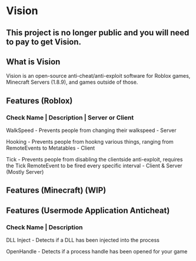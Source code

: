 # Vision

## This project is no longer public and you will need to pay to get Vision.

## What is Vision
Vision is an open-source anti-cheat/anti-exploit software for Roblox games, Minecraft Servers (1.8.9), and games outside of those.

## Features (Roblox)
### Check Name | Description | Server or Client
WalkSpeed - Prevents people from changing their walkspeed - Server

Hooking - Prevents people from hookng various things, ranging from RemoteEvents to Metatables - Client

Tick - Prevents people from disabling the clientside anti-exploit, requires the Tick RemoteEvent to be fired every specific interval - Client & Server (Mostly Server)

## Features (Minecraft) (WIP)

## Features (Usermode Application Anticheat)
### Check Name | Description
DLL Inject - Detects if a DLL has been injected into the process

OpenHandle - Detects if a process handle has been opened for your game


